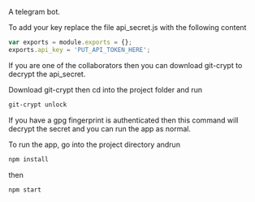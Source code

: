 A telegram bot.


To add your key replace the file api_secret.js with the following content

```javascript
var exports = module.exports = {};
exports.api_key = 'PUT_API_TOKEN_HERE';
```

If you are one of the collaborators then you can download git-crypt to decrypt the api_secret.

Download git-crypt then cd into the project folder and run

```bash
git-crypt unlock
```

If you have a gpg fingerprint is authenticated then this command will decrypt the secret and you can run the app as normal.


To run the app, go into the project directory andrun

```bash
npm install
```

then

```bash
npm start
```
